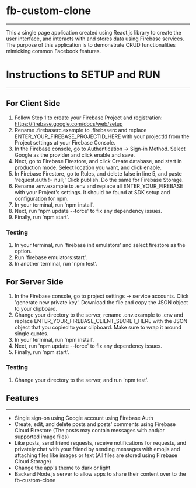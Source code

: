 # fb-custom-clone

---

This a single page application created using React.js library to create the user interface, and interacts with and stores data using Firebase services.
The purpose of this application is to demonstrate CRUD functionalities mimicking common Facebook features.

# Instructions to SETUP and RUN

---

## For Client Side

1. Follow Step 1 to create your Firebase Project and registration: https://firebase.google.com/docs/web/setup
2. Rename .firebaserc.example to .firebaserc and replace ENTER_YOUR_FIREBASE_PROJECTID_HERE with your projectId from the Project settings at your Firebase Console.
3. In the Firebase console, go to Authentication -> Sign-in Method. Select Google as the provider and click enable and save.
4. Next, go to Firebase Firestore, and click Create database, and start in production mode. Select location you want, and click enable.
5. In Firebase Firestore, go to Rules, and delete false in line 5, and paste 'request.auth != null;' Click publish. Do the same for Firebase Storage.
6. Rename .env.example to .env and replace all ENTER_YOUR_FIREBASE with your Project's settings. It should be found at SDK setup and configuration for npm.
7. In your terminal, run 'npm install'.
8. Next, run 'npm update --force' to fix any dependency issues.
9. Finally, run 'npm start'.

### Testing

1. In your terminal, run 'firebase init emulators' and select firestore as the option.
2. Run 'firebase emulators:start'.
3. In another terminal, run 'npm test'.


## For Server Side

1. In the Firebase console, go to project settings -> service accounts. Click 'generate new private key'. Download the file and copy the JSON object to your clipboard.
2. Change your directory to the server, rename .env.example to .env and replace ENTER_YOUR_FIREBASE_CLIENT_SECRET_HERE with the JSON object that you copied to your clipboard. Make sure to wrap it around single quotes.
3. In your terminal, run 'npm install'.
4. Next, run 'npm update --force' to fix any dependency issues.
5. Finally, run 'npm start'.

### Testing

1. Change your directory to the server, and run 'npm test'.


## Features

---

- Single sign-on using Google account using Firebase Auth
- Create, edit, and delete posts and posts' comments using Firebase Cloud Firestore (The posts may contain messages with and/or supported image files)
- Like posts, send friend requests, receive notifications for requests, and privately chat with your friend by sending messages with emojis and attaching files like images or text (All files are stored using Firebase Cloud Storage)
- Change the app's theme to dark or light
- Backend Node.js server to allow apps to share their content over to the fb-custom-clone